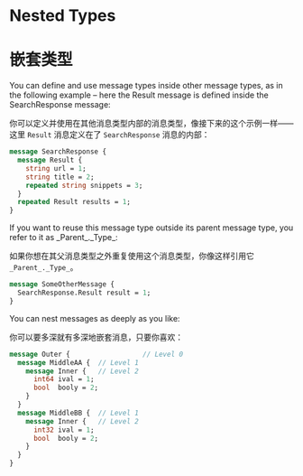 
# Nested Types

# 嵌套类型

You can define and use message types inside other message types, as in the following example – here the Result message is defined inside the SearchResponse message:

你可以定义并使用在其他消息类型内部的消息类型，像接下来的这个示例一样——这里 `Result` 消息定义在了 `SearchResponse` 消息的内部：

```proto
message SearchResponse {
  message Result {
    string url = 1;
    string title = 2;
    repeated string snippets = 3;
  }
  repeated Result results = 1;
}
```

If you want to reuse this message type outside its parent message type, you refer to it as \_Parent_.\_Type_:

如果你想在其父消息类型之外重复使用这个消息类型，你像这样引用它 `_Parent_._Type_`。

```proto
message SomeOtherMessage {
  SearchResponse.Result result = 1;
}
```

You can nest messages as deeply as you like:

你可以要多深就有多深地嵌套消息，只要你喜欢：

```proto
message Outer {                  // Level 0
  message MiddleAA {  // Level 1
    message Inner {   // Level 2
      int64 ival = 1;
      bool  booly = 2;
    }
  }
  message MiddleBB {  // Level 1
    message Inner {   // Level 2
      int32 ival = 1;
      bool  booly = 2;
    }
  }
}

```